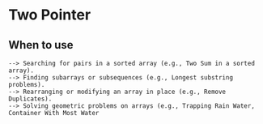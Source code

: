 
# Two Pointer


## When to use
    --> Searching for pairs in a sorted array (e.g., Two Sum in a sorted array).
    --> Finding subarrays or subsequences (e.g., Longest substring problems).
    --> Rearranging or modifying an array in place (e.g., Remove Duplicates).
    --> Solving geometric problems on arrays (e.g., Trapping Rain Water, Container With Most Water